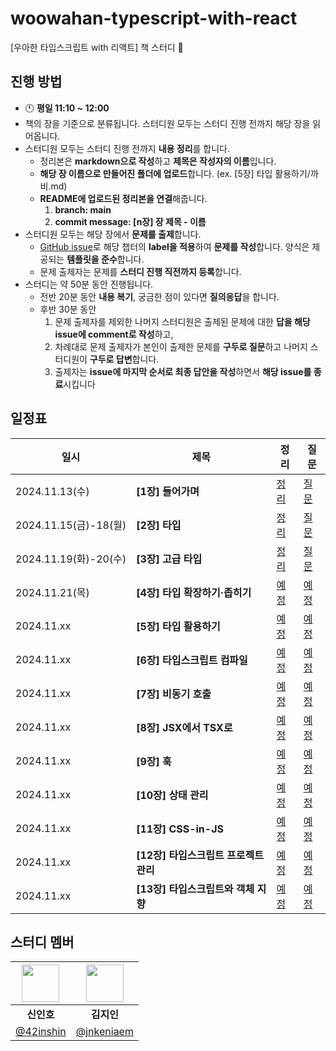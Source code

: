 # woowahan-typescript-with-react

[우아한 타입스크립트 with 리액트] 책 스터디 🚀

## 진행 방법

- 🕚 **평일 11:10 ~ 12:00**
- 책의 장을 기준으로 분류됩니다. 스터디원 모두는 스터디 진행 전까지 해당 장을 읽어옵니다.
- 스터디원 모두는 스터디 진행 전까지 **내용 정리**를 합니다.
  - 정리본은 **markdown으로 작성**하고 **제목은 작성자의 이름**입니다.
  - **해당 장 이름으로 만들어진 폴더에 업로드**합니다. (ex. [5장] 타입 활용하기/까비.md)
  - **README에 업로드된 정리본을 연결**해줍니다.
    1. **branch: main**
    2. **commit message: [n장] 장 제목 - 이름**
- 스터디원 모두는 해당 장에서 **문제를 출제**합니다.
  - [GitHub issue](https://github.com/Frontend-Gang-Study/woowahan-typescript-with-react/issues)로 해당 챕터의 **label을 적용**하여 **문제를 작성**합니다. 양식은 제공되는 **템플릿을 준수**합니다.
  - 문제 출제자는 문제를 **스터디 진행 직전까지 등록**합니다.
- 스터디는 약 50분 동안 진행됩니다.
  - 전반 20분 동안 **내용 복기**, 궁금한 점이 있다면 **질의응답**을 합니다.
  - 후반 30분 동안
    1. 문제 출제자를 제외한 나머지 스터디원은 출제된 문제에 대한 **답을 해당 issue에 comment로 작성**하고,
    2. 차례대로 문제 출제자가 본인이 출제한 문제를 **구두로 질문**하고 나머지 스터디원이 **구두로 답변**합니다.
    3. 출제자는 **issue에 마지막 순서로 최종 답안을 작성**하면서 **해당 issue를 종료**시킵니다

## 일정표
| 일시      | 제목                                | 정리                                  | 질문                                  |
|----------|-------------------------------------|---------------------------------------|---------------------------------------|
| 2024.11.13(수) | **[1장] 들어가며**                   | [정리](https://github.com/Frontend-Gang-Study/woowahan-typescript-with-react/tree/main/%5B01%EC%9E%A5%5D%20%EB%93%A4%EC%96%B4%EA%B0%80%EB%A9%B0)           | [질문](https://github.com/Frontend-Gang-Study/woowahan-typescript-with-react/issues?q=label%3A%22%5B1%EC%9E%A5%5D+%EB%93%A4%EC%96%B4%EA%B0%80%EB%A9%B0%22+)           |
| 2024.11.15(금)-18(월) | **[2장] 타입**                       | [정리](https://github.com/Frontend-Gang-Study/woowahan-typescript-with-react/tree/main/%5B02%EC%9E%A5%5D%20%ED%83%80%EC%9E%85)           | [질문](https://github.com/Frontend-Gang-Study/woowahan-typescript-with-react/issues?q=label:%22%5B2%EC%9E%A5%5D+%ED%83%80%EC%9E%85%22)           |
| 2024.11.19(화)-20(수) | **[3장] 고급 타입**                  | [정리](https://github.com/Frontend-Gang-Study/woowahan-typescript-with-react/tree/main/%5B03%EC%9E%A5%5D%20%EA%B3%A0%EA%B8%89%20%ED%83%80%EC%9E%85)           | [질문](https://github.com/Frontend-Gang-Study/woowahan-typescript-with-react/issues?q=label:%22%5B3%EC%9E%A5%5D+%EA%B3%A0%EA%B8%89+%ED%83%80%EC%9E%85%22+)           |
| 2024.11.21(목) | **[4장] 타입 확장하기·좁히기**       | [예정](https://github.com/Frontend-Gang-Study/woowahan-typescript-with-react/tree/main/%5B04%EC%9E%A5%5D%20%ED%83%80%EC%9E%85%20%ED%99%95%EC%9E%A5%ED%95%98%EA%B8%B0%C2%B7%EC%A2%81%ED%9E%88%EA%B8%B0)           | [예정](https://github.com/Frontend-Gang-Study/woowahan-typescript-with-react/issues?q=label:%22%5B4%EC%9E%A5%5D+%ED%83%80%EC%9E%85+%ED%99%95%EC%9E%A5%ED%95%98%EA%B8%B0%C2%B7%EC%A2%81%ED%9E%88%EA%B8%B0%22+)           |
| 2024.11.xx | **[5장] 타입 활용하기**              | [예정](https://github.com/Frontend-Gang-Study/woowahan-typescript-with-react/tree/main/%5B05%EC%9E%A5%5D%20%ED%83%80%EC%9E%85%20%ED%99%9C%EC%9A%A9%ED%95%98%EA%B8%B0)           | [예정](https://github.com/Frontend-Gang-Study/woowahan-typescript-with-react/issues?q=label:%22%5B5%EC%9E%A5%5D+%ED%83%80%EC%9E%85+%ED%99%9C%EC%9A%A9%ED%95%98%EA%B8%B0%22+)           |
| 2024.11.xx | **[6장] 타입스크립트 컴파일**        | [예정](https://github.com/Frontend-Gang-Study/woowahan-typescript-with-react/tree/main/%5B06%EC%9E%A5%5D%20%ED%83%80%EC%9E%85%EC%8A%A4%ED%81%AC%EB%A6%BD%ED%8A%B8%20%EC%BB%B4%ED%8C%8C%EC%9D%BC)           | [예정](https://github.com/Frontend-Gang-Study/woowahan-typescript-with-react/issues?q=label:%22%5B6%EC%9E%A5%5D+%ED%83%80%EC%9E%85%EC%8A%A4%ED%81%AC%EB%A6%BD%ED%8A%B8+%EC%BB%B4%ED%8C%8C%EC%9D%BC%22+)           |
| 2024.11.xx | **[7장] 비동기 호출**                | [예정](https://github.com/Frontend-Gang-Study/woowahan-typescript-with-react/tree/main/%5B07%EC%9E%A5%5D%20%EB%B9%84%EB%8F%99%EA%B8%B0%20%ED%98%B8%EC%B6%9C)           | [예정](https://github.com/Frontend-Gang-Study/woowahan-typescript-with-react/issues?q=label:%22%5B7%EC%9E%A5%5D+%EB%B9%84%EB%8F%99%EA%B8%B0+%ED%98%B8%EC%B6%9C%22+)           |
| 2024.11.xx | **[8장] JSX에서 TSX로**              | [예정](https://github.com/Frontend-Gang-Study/woowahan-typescript-with-react/tree/main/%5B08%EC%9E%A5%5D%20JSX%EC%97%90%EC%84%9C%20TSX%EB%A1%9C)           | [예정](https://github.com/Frontend-Gang-Study/woowahan-typescript-with-react/issues?q=label:%22%5B8%EC%9E%A5%5D+JSX%EC%97%90%EC%84%9C+TSX%EB%A1%9C%22+)           |
| 2024.11.xx | **[9장] 훅**                         | [예정](https://github.com/Frontend-Gang-Study/woowahan-typescript-with-react/tree/main/%5B09%EC%9E%A5%5D%20%ED%9B%85)           | [예정](https://github.com/Frontend-Gang-Study/woowahan-typescript-with-react/issues?q=label:%22%5B9%EC%9E%A5%5D+%ED%9B%85%22+)           |
| 2024.11.xx | **[10장] 상태 관리**                 | [예정](https://github.com/Frontend-Gang-Study/woowahan-typescript-with-react/tree/main/%5B10%EC%9E%A5%5D%20%EC%83%81%ED%83%9C%20%EA%B4%80%EB%A6%AC)           | [예정](https://github.com/Frontend-Gang-Study/woowahan-typescript-with-react/issues?q=label:%22%5B10%EC%9E%A5%5D+%EC%83%81%ED%83%9C+%EA%B4%80%EB%A6%AC%22+)           |
| 2024.11.xx | **[11장] CSS-in-JS**                 | [예정](https://github.com/Frontend-Gang-Study/woowahan-typescript-with-react/tree/main/%5B11%EC%9E%A5%5D%20CSS-in-JS)           | [예정](https://github.com/Frontend-Gang-Study/woowahan-typescript-with-react/issues?q=label:%22%5B11%EC%9E%A5%5D+CSS-in-JS%22+)           |
| 2024.11.xx | **[12장] 타입스크립트 프로젝트 관리**| [예정](https://github.com/Frontend-Gang-Study/woowahan-typescript-with-react/tree/main/%5B12%EC%9E%A5%5D%20%ED%83%80%EC%9E%85%EC%8A%A4%ED%81%AC%EB%A6%BD%ED%8A%B8%20%ED%94%84%EB%A1%9C%EC%A0%9D%ED%8A%B8%20%EA%B4%80%EB%A6%AC)           | [예정](https://github.com/Frontend-Gang-Study/woowahan-typescript-with-react/issues?q=label:%22%5B12%EC%9E%A5%5D+%ED%83%80%EC%9E%85%EC%8A%A4%ED%81%AC%EB%A6%BD%ED%8A%B8+%ED%94%84%EB%A1%9C%EC%A0%9D%ED%8A%B8+%EA%B4%80%EB%A6%AC%22+)           |
| 2024.11.xx | **[13장] 타입스크립트와 객체 지향**  | [예정](https://github.com/Frontend-Gang-Study/woowahan-typescript-with-react/tree/main/%5B13%EC%9E%A5%5D%20%ED%83%80%EC%9E%85%EC%8A%A4%ED%81%AC%EB%A6%BD%ED%8A%B8%EC%99%80%20%EA%B0%9D%EC%B2%B4%20%EC%A7%80%ED%96%A5)           | [예정](https://github.com/Frontend-Gang-Study/woowahan-typescript-with-react/issues?q=label:%22%5B13%EC%9E%A5%5D+%ED%83%80%EC%9E%85%EC%8A%A4%ED%81%AC%EB%A6%BD%ED%8A%B8%EC%99%80+%EA%B0%9D%EC%B2%B4+%EC%A7%80%ED%96%A5%22+)


## 스터디 멤버

| <img width="60px" src="https://avatars.githubusercontent.com/u/72684256?v=4"> | <img width="60px" src="https://avatars.githubusercontent.com/u/80810728?v=4"> |
|:---:|:---:|
| **신인호** | **김지인** |
| [@42inshin](https://github.com/42inshin) | [@jnkeniaem](https://github.com/jnkeniaem)
